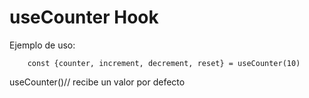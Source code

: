 # useCounter Hook

Ejemplo de uso:

```
    const {counter, increment, decrement, reset} = useCounter(10)
```

useCounter()// recibe un valor por defecto
